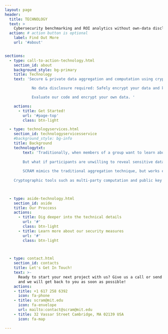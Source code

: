 ```yaml
---
layout: page
header:
  title: TECHNOLOGY
  text: >
    Cybersecurity benchmarking and ROI analytics without own-data disclosure
  action: # action button is optional
    label: Find Out More
    url: '#about'


sections:
  - type: call-to-action-technology.html
    section_id: about
    background_style: bg-primary
    title: Technology
    text: 'Secure & private data aggregation and computation using cryptographic tools built by MIT experts. 

			No data disclosure required: Safely encrypt your data and keep it locked throughout the whole process. We cannot see your data, and no one else can either. We designed our process from the ground up with security and privacy by cryptographers, risk specialists, and cybersecurity experts. 

			Evaluate our code and encrypt your own data. '

    actions:
      - title: Get Started!
        url: '#page-top'
        class: btn-light

  - type: technologyservices.html
    section_id: technologyservicesservice
    #background_style: bg-info
    title: Background
    technologytxt:
        text: 'Traditionally, when members of a group want to learn about trends across their membership without revealing information to other members in the group, they need to select a trusted third party. This third party will gather data from all the participants, pool it, run computations on the data to produce summary statistics and analysis, and then send only the results back to all the participants in the pool. The third party needs to be trusted because it can view the data sent in by all the participants. Individual participants cannot see the inputs of other contributors, but the trusted third party can see everything. The process works well when participants are comfortable sharing their information with the third party (a risk) in exchange for learning more about the dynamics of the group (a benefit). 
        
		But what if participants are unwilling to reveal sensitive data to even a trusted third party? MPC offers the same functionality as the data pool described above, but without requiring a trusted third party to see the data. This is possible due to a combination of the mathematical properties of encrypted data and clever structuring of the computations.  
        
		SCRAM mimics the traditional aggregation technique, but works exclusively on encrypted data that it cannot see. The system takes in encrypted data from the participants, runs a blind computation on it, and returns an encrypted result that must be unlocked by each participant separately before anyone can see the answer. The security of the system comes from the requirement that the keys from all the participants are needed in order to unlock any of the data. Participants guarantee their own security by agreeing to unlock only the result using their privately held key. 
 
	Cryptographic tools such as multi-party computation and public key cryptography provide a way to perform mathematical operations on encrypted data without ever exposing the underlying data. While there are a variety of solutions to the challenge of secure computation, we choose an approach for SCRAM that provides simple, straightforward security guarantees as well as support for complex computation. The steps of our computations are provided below:'   


     
  - type: aside-technology.html
    section_id: aside
    title: Our Proccess
    actions:
      - title: Dig deeper into the technical details
        url: '#'
        class: btn-light
      - title: Learn more about our security measures 
        url: '#'
        class: btn-light

  

  - type: contact.html
    section_id: contacts
    title: Let's Get In Touch!
    text: >-
      Ready to start your next project with us? Give us a call or send us an email
      and we will get back to you as soon as possible!
    actions:
    - title: +1 617 258 6392
      icon: fa-phone
    - title: scram@mit.edu
      icon: fa-envelope
      url: mailto:contact@scram@mit.edu
    - title: 32 Vassar Street Cambridge, MA 02139 USA
      icon: fa-map

---
```

